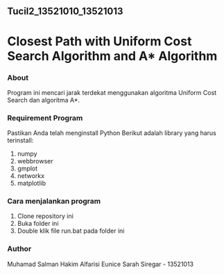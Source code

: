 ## Tucil2_13521010_13521013
# Closest Path with Uniform Cost Search Algorithm and A* Algorithm

### About
Program ini mencari jarak terdekat menggunakan algoritma Uniform Cost Search dan algoritma A*.

### Requirement Program
Pastikan Anda telah menginstall Python
Berikut adalah library yang harus terinstall:
1. numpy
2. webbrowser
3. gmplot
4. networkx
5. matplotlib

### Cara menjalankan program
1. Clone repository ini
2. Buka folder ini
3. Double klik file run.bat pada folder ini

### Author
Muhamad Salman Hakim Alfarisi
Eunice Sarah Siregar - 13521013